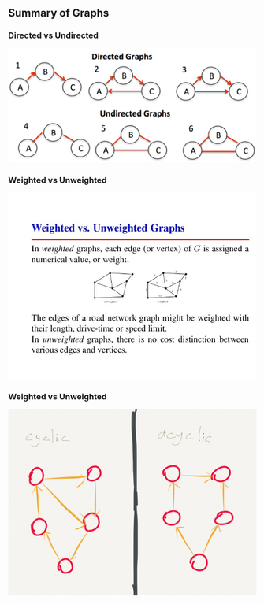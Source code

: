 #

## Summary of Graphs

### Directed vs Undirected

![directedvsundirectd](directed-vs-undirected.png)

### Weighted vs Unweighted

![weightedvsunweighted](weighted-vs-unweighted.jpeg)

### Weighted vs Unweighted

![cyclicvsacyclic](cyclic_acyclic.png)
